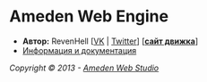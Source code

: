 Ameden Web Engine
===

<ul>
<li><b>Автор:</b> RevenHell [<a target="_blank" href="http://vk.com/revenhell">VK</a> | <a target="_blank" href="http://twitter.com/reventwice">Twitter</a>] [<a target="_blank" href="http://engine.ameden.net/"><b>сайт движка</b></a>]</li>
<li><a target="_blank" href="https://github.com/RevenHell/AWE-CMS/wiki">Информация и документация</a></li>
</ul>

<i>Copyright © 2013 - <a target="_blank" href="http://www.ameden.net/">Ameden Web Studio</a></i>
